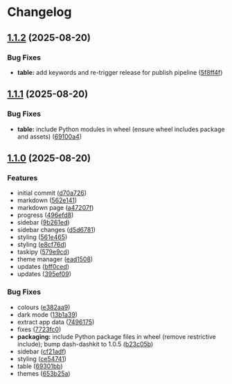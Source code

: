 # Changelog

## [1.1.2](https://github.com/iamgp/dash_dashkit/compare/dash-dashkit-v1.1.1...dash-dashkit-v1.1.2) (2025-08-20)


### Bug Fixes

* **table:** add keywords and re-trigger release for publish pipeline ([5f8ff4f](https://github.com/iamgp/dash_dashkit/commit/5f8ff4f74b53e339d7ed6d3d66db156e1723377d))

## [1.1.1](https://github.com/iamgp/dash_dashkit/compare/dash-dashkit-v1.1.0...dash-dashkit-v1.1.1) (2025-08-20)


### Bug Fixes

* **table:** include Python modules in wheel (ensure wheel includes package and assets) ([69100a4](https://github.com/iamgp/dash_dashkit/commit/69100a4fe0a4a431c9d3746c46a67cef513a7254))

## [1.1.0](https://github.com/iamgp/dash_dashkit/compare/dash-dashkit-v1.0.4...dash-dashkit-v1.1.0) (2025-08-20)


### Features

* initial commit ([d70a726](https://github.com/iamgp/dash_dashkit/commit/d70a72641f9d98c7a101059ddb0efb3cbdd0011c))
* markdown ([562e141](https://github.com/iamgp/dash_dashkit/commit/562e14181f9b128f400fbf8228fe8ed55b8cf448))
* markdown page ([a47207f](https://github.com/iamgp/dash_dashkit/commit/a47207f600faf617754fa993e0070fe0b75ab424))
* progress ([496efd8](https://github.com/iamgp/dash_dashkit/commit/496efd8b914a33a2190ba461c200b4a10407eb0c))
* sidebar ([9b261ed](https://github.com/iamgp/dash_dashkit/commit/9b261ed6eab820cbbc5b1d4f01e3b9053e87f3d2))
* sidebar changes ([d5d6781](https://github.com/iamgp/dash_dashkit/commit/d5d6781f4a54cac66beef998b6595ed7a6622376))
* styling ([561e465](https://github.com/iamgp/dash_dashkit/commit/561e465509a796a95ada82f9a58315383b78d823))
* styling ([e8cf76d](https://github.com/iamgp/dash_dashkit/commit/e8cf76dba25b830a311bf8203ec6d47d1ba4e795))
* taskipy ([579e9cd](https://github.com/iamgp/dash_dashkit/commit/579e9cd58e83756c5076488b6ea82d2d5a775bb8))
* theme manager ([ead1508](https://github.com/iamgp/dash_dashkit/commit/ead15081a08cf7862a4b2e9139bbfa505a094dc1))
* updates ([bff0ced](https://github.com/iamgp/dash_dashkit/commit/bff0ced0b4f3b1a6bfa030025407b2571a03644b))
* updates ([395ef09](https://github.com/iamgp/dash_dashkit/commit/395ef0969b3df258fd033334ae4b77462bf49de2))


### Bug Fixes

* colours ([e382aa9](https://github.com/iamgp/dash_dashkit/commit/e382aa93c1d2acaa2d187c6aff6ab4334041e1fd))
* dark mode ([13b1a39](https://github.com/iamgp/dash_dashkit/commit/13b1a39d1880335704fe80985f06fa92f5f4d9b4))
* extract app data ([7496175](https://github.com/iamgp/dash_dashkit/commit/7496175f4591672e186a846745c3ee53db7ac37b))
* fixes ([7723fc0](https://github.com/iamgp/dash_dashkit/commit/7723fc0a3644855fd909657d9d3a3a9e95e344eb))
* **packaging:** include Python package files in wheel (remove restrictive include); bump dash-dashkit to 1.0.5 ([b23c05b](https://github.com/iamgp/dash_dashkit/commit/b23c05b8a5aaafefc40d849760002c1737a7e7ec))
* sidebar ([cf21adf](https://github.com/iamgp/dash_dashkit/commit/cf21adfcc118c2f0b57ec9df937c560f0120616e))
* styling ([ce54741](https://github.com/iamgp/dash_dashkit/commit/ce5474191cdf1d7b0a912fcd430dfe4f2565f611))
* table ([69301bb](https://github.com/iamgp/dash_dashkit/commit/69301bbab5fa3a9becffbcc1bfd960699d2f0fe9))
* themes ([653b25a](https://github.com/iamgp/dash_dashkit/commit/653b25a6c3aa12688a9d659bb823769b04571cdc))
